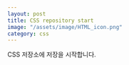 ```yaml
---
layout: post
title: CSS repository start
image: "/assets/image/HTML_icon.png"
category: css
---
```


CSS 저장소에 저장을 시작합니다.

